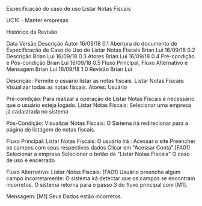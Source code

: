 Especificação do caso de uso Listar Notas Fiscais

UC10 - Manter empresas

Histórico da Revisão

Data
Versão
Descrição
Autor
16/09/18
0.1
Abertura do documento de Especificação de Caso de Uso de Listar Notas Fiscais
Brian Lui
16/09/18
0.2
Descrição
Brian Lui
16/09/18
0.3
Atores
Brian Lui
16/09/18
0.4
Pré-condição e Pós-condição
Brian Lui
16/09/18
0.5
Fluxo Principal, Fluxo Alternativo e Mensagem
Brian Lui
16/09/18
1.0
Revisão
Brian Lui


Descrição:
	Permite o usuário listar as notas fiscais.
Listar Notas Fiscais: Visualizar todas as notas fiscais.
Atores: 
Usuário

Pré-condição:
Para realizar a operação de Listar Notas Fiscais é necessário que o usuário esteja logado.
Listar Notas Fiscais: Selecionar uma empresa já cadastrada no sistema

Pós-Condição:
Visualizar Notas Fiscais: O Sistema irá redirecionar para a página de listagem de notas fiscais.

Fluxo Principal:
Listar Notas Fiscais:
O usuário irá :
Acessar o site
Preencher os campos com seus respectivos dados
Clicar em "Acessar Conta".[FA01]
Selecionar a empresa
Selecionar o botão de "Listar Notas Fiscais"
O caso de uso é encerrado

Fluxo Alternativo:
Listar Notas Fiscais:
[FA01] Usuário preenche algum campo incorretamente:
O sistema irá detectar que os campos se encontram incorretos.
O sistema retorna para o passo 3 do fluxo principal com [M1].

Mensagem:
[M1] Seus Dados estão incorretos.

